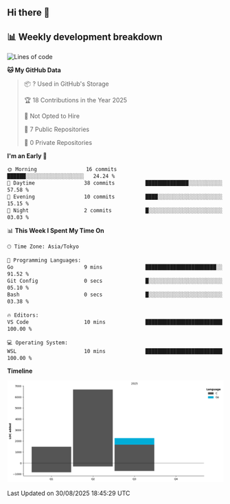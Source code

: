 ## Hi there 👋

<!--
**mandakore/mandakore** is a ✨ _special_ ✨ repository because its `README.md` (this file) appears on your GitHub profile.

Here are some ideas to get you started:

- 🔭 I’m currently working on ...
- 🌱 I’m currently learning ...
- 👯 I’m looking to collaborate on ...
- 🤔 I’m looking for help with ...
- 💬 Ask me about ...
- 📫 How to reach me: ...
- 😄 Pronouns: ...
- ⚡ Fun fact: ...
-->

## 📊 Weekly development breakdown

<!--START_SECTION:waka-->
![Lines of code](https://img.shields.io/badge/From%20Hello%20World%20I%27ve%20Written-10.4%20thousand%20lines%20of%20code-blue)

**🐱 My GitHub Data** 

> 📦 ? Used in GitHub's Storage 
 > 
> 🏆 18 Contributions in the Year 2025
 > 
> 🚫 Not Opted to Hire
 > 
> 📜 7 Public Repositories 
 > 
> 🔑 0 Private Repositories 
 > 
**I'm an Early 🐤** 

```text
🌞 Morning                16 commits          ██████░░░░░░░░░░░░░░░░░░░   24.24 % 
🌆 Daytime                38 commits          ██████████████░░░░░░░░░░░   57.58 % 
🌃 Evening                10 commits          ████░░░░░░░░░░░░░░░░░░░░░   15.15 % 
🌙 Night                  2 commits           █░░░░░░░░░░░░░░░░░░░░░░░░   03.03 % 
```


📊 **This Week I Spent My Time On** 

```text
🕑︎ Time Zone: Asia/Tokyo

💬 Programming Languages: 
Go                       9 mins              ███████████████████████░░   91.52 % 
Git Config               0 secs              █░░░░░░░░░░░░░░░░░░░░░░░░   05.10 % 
Bash                     0 secs              █░░░░░░░░░░░░░░░░░░░░░░░░   03.38 % 

🔥 Editors: 
VS Code                  10 mins             █████████████████████████   100.00 % 

💻 Operating System: 
WSL                      10 mins             █████████████████████████   100.00 % 
```

**Timeline**

![Lines of Code chart](https://raw.githubusercontent.com/mandakore/mandakore/main/assets/bar_graph.png)


 Last Updated on 30/08/2025 18:45:29 UTC
<!--END_SECTION:waka-->

